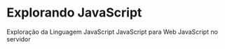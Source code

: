 # Explorando JavaScript
 Exploração da Linguagem JavaScript
 JavaScript para Web
 JavaScript no servidor
